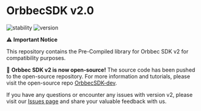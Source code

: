 # OrbbecSDK v2.0

![stability](https://img.shields.io/badge/stability-stable-green) ![version](https://img.shields.io/badge/version-2.2.8-green)

⚠️ **Important Notice**

This repository contains the Pre-Compiled library for Orbbec SDK v2 for compatibility purposes.

🎉 **Orbbec SDK v2 is now open-source!** The source code has been pushed to the open-source repository. For more information and tutorials, please visit the open-source repo [OrbbecSDK-dev](https://github.com/orbbec/OrbbecSDK-dev).

If you have any questions or encounter any issues with version v2, please visit our [Issues page](https://github.com/orbbec/OrbbecSDK-dev/issues) and share your valuable feedback with us.